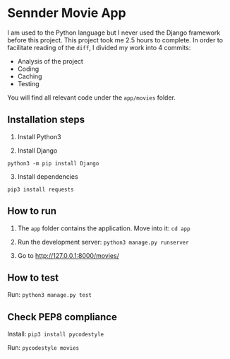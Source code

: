 # Sennder Movie App

I am used to the Python language but I never used the Django framework before this project.
This project took me 2.5 hours to complete.
In order to facilitate reading of the `diff`, I divided my work into 4 commits:
- Analysis of the project
- Coding
- Caching
- Testing

You will find all relevant code under the `app/movies` folder.

## Installation steps

1) Install Python3

2) Install Django

```
python3 -m pip install Django
```

3) Install dependencies

```
pip3 install requests
```

## How to run

1) The `app` folder contains the application. Move into it: `cd app`

2) Run the development server: `python3 manage.py runserver`

3) Go to http://127.0.0.1:8000/movies/

## How to test

Run: `python3 manage.py test`

## Check PEP8 compliance

Install: `pip3 install pycodestyle`

Run: `pycodestyle movies`

